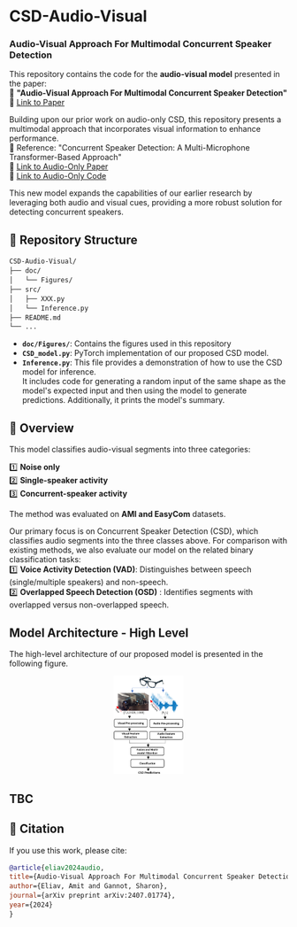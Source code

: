 # CSD-Audio-Visual
### Audio-Visual Approach For Multimodal Concurrent Speaker Detection

This repository contains the code for the **audio-visual model** presented in the paper:  
📄 **"Audio-Visual Approach For Multimodal Concurrent Speaker Detection"**  
🔗 [Link to Paper](https://arxiv.org/abs/2407.01774)  

Building upon our prior work on audio-only CSD, this repository presents a multimodal approach that incorporates visual information to enhance performance.<br/>
📄 Reference: "Concurrent Speaker Detection: A Multi-Microphone Transformer-Based Approach"<br/>
🔗 [Link to Audio-Only Paper](https://ieeexplore.ieee.org/document/10715386)<br/>
🔗 [Link to Audio-Only Code](https://github.com/amiteliav/CSD-Audio-Only)<br/>

This new model expands the capabilities of our earlier research by leveraging both audio and visual cues, providing a more robust solution for detecting concurrent speakers.


## 📂 Repository Structure
```bash
CSD-Audio-Visual/
├── doc/
│   └── Figures/
├── src/
│   ├── XXX.py
│   └── Inference.py
├── README.md
└── ...
```
* **`doc/Figures/`**: Contains the figures used in this repository
* **`CSD_model.py`**: PyTorch implementation of our proposed CSD model.<br/>
* **`Inference.py`**: This file provides a demonstration of how to use the CSD model for inference. <br/>
It includes code for generating a random input of the same shape as the model's expected input and then using the model to generate predictions.
Additionally, it prints the model's summary.


## 📌 Overview
This model classifies audio-visual segments into three categories:

1️⃣ **Noise only**  
2️⃣ **Single-speaker activity**  
3️⃣ **Concurrent-speaker activity**  

The method was evaluated on **AMI and EasyCom** datasets.

Our primary focus is on Concurrent Speaker Detection (CSD), which classifies audio segments into the three classes above.
For comparison with existing methods, we also evaluate our model on the related binary classification tasks:<br/>
1️⃣ **Voice Activity Detection (VAD)**: Distinguishes between speech (single/multiple speakers) and non-speech.  
2️⃣ **Overlapped Speech Detection (OSD)** : Identifies segments with overlapped versus non-overlapped speech.  


## Model Architecture - High Level
The high-level architecture of our proposed model is presented in the following figure.<br/>
<p align="center">
  <img src="doc/Figures/model_overview.png" width="25%" alt="Model Overview">
</p>

## TBC

## 📄 Citation  
If you use this work, please cite:

  ```bibtex
@article{eliav2024audio,
  title={Audio-Visual Approach For Multimodal Concurrent Speaker Detection},
  author={Eliav, Amit and Gannot, Sharon},
  journal={arXiv preprint arXiv:2407.01774},
  year={2024}
}
```
